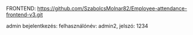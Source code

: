 FRONTEND:
https://github.com/SzabolcsMolnar82/Employee-attendance-frontend-v3.git


admin bejelentkezés: felhasználónév: admin2, jelszó: 1234
